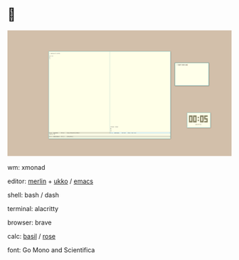 # 🌿

![Merlin](emacs.png "Merlin")

wm: xmonad

editor: [merlin](https://merlinfo.github.io) + [ukko](https://github.com/merlinfo/ukko) / [emacs](https://github.com/geremachek/lilith)

shell: bash / dash

terminal: alacritty

browser: brave

calc: [basil](https://github.com/geremachek/basil) / [rose](https://github.com/geremachek/rose)

font: Go Mono and Scientifica
